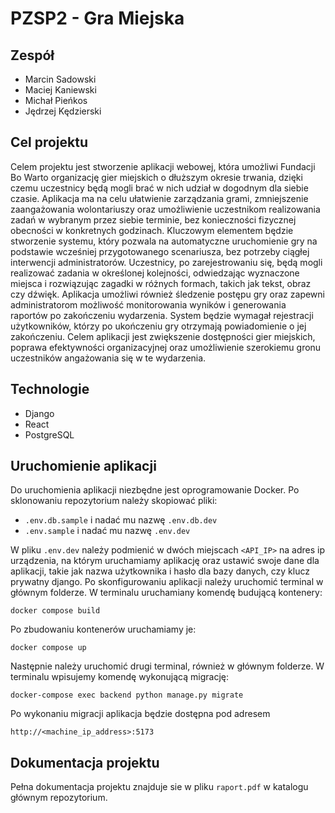 # PZSP2 - Gra Miejska

## Zespół
- Marcin Sadowski
- Maciej Kaniewski
- Michał Pieńkos
- Jędrzej Kędzierski

## Cel projektu
Celem projektu jest stworzenie aplikacji webowej, która umożliwi Fundacji Bo Warto organizację gier miejskich o dłuższym okresie trwania, dzięki czemu uczestnicy będą mogli brać w nich udział w dogodnym dla siebie czasie. Aplikacja ma na celu ułatwienie zarządzania grami, zmniejszenie zaangażowania wolontariuszy oraz umożliwienie uczestnikom realizowania zadań w wybranym przez siebie terminie, bez konieczności fizycznej obecności w konkretnych godzinach. Kluczowym elementem będzie stworzenie systemu, który pozwala na automatyczne uruchomienie gry na podstawie wcześniej przygotowanego scenariusza, bez potrzeby ciągłej interwencji administratorów. Uczestnicy, po zarejestrowaniu się, będą mogli realizować zadania w określonej kolejności, odwiedzając wyznaczone miejsca i rozwiązując zagadki w różnych formach, takich jak tekst, obraz czy dźwięk. Aplikacja umożliwi również śledzenie postępu gry oraz zapewni administratorom możliwość monitorowania wyników i generowania raportów po zakończeniu wydarzenia. System będzie wymagał rejestracji użytkowników, którzy po ukończeniu gry otrzymają powiadomienie o jej zakończeniu. Celem aplikacji jest zwiększenie dostępności gier miejskich, poprawa efektywności organizacyjnej oraz umożliwienie szerokiemu gronu uczestników angażowania się w te wydarzenia.

## Technologie
- Django
- React
- PostgreSQL

## Uruchomienie aplikacji
Do uruchomienia aplikacji niezbędne jest oprogramowanie Docker. Po sklonowaniu repozytorium należy skopiować pliki:

- `.env.db.sample` i nadać mu nazwę `.env.db.dev`
- `.env.sample` i nadać mu nazwę `.env.dev`

W pliku `.env.dev` należy podmienić w dwóch miejscach `<API_IP>` na adres ip urządzenia, na którym uruchamiamy aplikację oraz ustawić swoje dane dla aplikacji, takie jak nazwa użytkownika i hasło dla bazy danych, czy klucz prywatny django. Po skonfigurowaniu aplikacji należy uruchomić terminal w głównym folderze. W terminalu uruchamiany komendę budującą kontenery:

`docker compose build`

Po zbudowaniu kontenerów uruchamiamy je:

`docker compose up`

Następnie należy uruchomić drugi terminal, również w głównym folderze. W terminalu wpisujemy komendę wykonującą migrację:

`docker-compose exec backend python manage.py migrate`

Po wykonaniu migracji aplikacja będzie dostępna pod adresem

`http://<machine_ip_address>:5173`

## Dokumentacja projektu
Pełna dokumentacja projektu znajduje sie w pliku `raport.pdf` w katalogu głównym repozytorium.